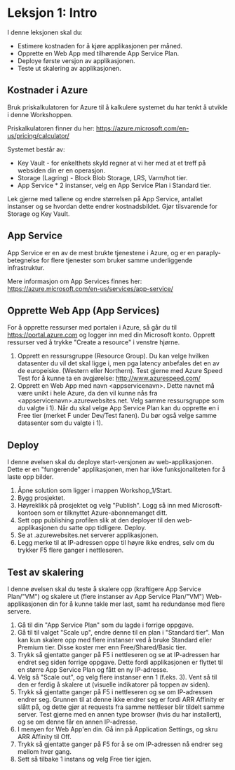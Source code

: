 # Leksjon 1: Intro

I denne leksjonen skal du:

* Estimere kostnaden for å kjøre applikasjonen per måned. 
* Opprette en Web App med tilhørende App Service Plan.
* Deploye første versjon av applikasjonen.
* Teste ut skalering av applikasjonen.


## Kostnader i Azure

Bruk priskalkulatoren for Azure til å kalkulere systemet du har tenkt å utvikle i denne Workshoppen. 

Priskalkulatoren finner du her: https://azure.microsoft.com/en-us/pricing/calculator/

Systemet består av:
* Key Vault - for enkelthets skyld regner at vi her med at et treff på websiden din er en operasjon.
* Storage (Lagring) - Block Blob Storage, LRS, Varm/hot tier.
* App Service * 2 instanser, velg en App Service Plan i Standard tier.

Lek gjerne med tallene og endre størrelsen på App Service, antallet instanser og se hvordan dette endrer kostnadsbildet. Gjør tilsvarende for Storage og Key Vault.

## App Service

App Service er en av de mest brukte tjenestene i Azure, og er en paraply-betegnelse for flere tjenester som bruker samme underliggende infrastruktur.

Mere informasjon om App Services finnes her: https://azure.microsoft.com/en-us/services/app-service/

## Opprette Web App (App Services)

For å opprette ressurser med portalen i Azure, så går du til https://portal.azure.com og logger inn med din Microsoft konto. Opprett ressurser ved å trykke "Create a resource" i venstre hjørne.

1. Opprett en ressursgruppe (Resource Group). Du kan velge hvilken datasenter du vil det skal ligge i, men pga latency anbefales det en av de europeiske. (Western eller Northern). Test gjerne med Azure Speed Test for å kunne ta en avgjørelse: http://www.azurespeed.com/
2. Opprett en Web App med navn &lt;appservicenavn&gt;. Dette navnet må være unikt i hele Azure, da den vil kunne nås fra &lt;appservicenavn&gt;.azurewebsites.net. Velg samme ressursgruppe som du valgte i 1). Når du skal velge App Service Plan kan du opprette en i Free tier (merket F under Dev/Test fanen). Du bør også velge samme datasenter som du valgte i 1).
 

##  Deploy 

I denne øvelsen skal du deploye start-versjonen av web-applikasjonen. Dette er en "fungerende" applikasjonen, men har ikke funksjonaliteten for å laste opp bilder.

1. Åpne solution som ligger i mappen Workshop_1/Start.
2. Bygg prosjektet. 
3. Høyreklikk på prosjektet og velg "Publish". Logg så inn med Microsoft-kontoen som er tilknyttet Azure-abonnemanget ditt.
4. Sett opp publishing profilen slik at den deployer til den web-applikasjonen du satte opp tidligere. Deploy.
5. Se at <appservicenavn>.azurewebsites.net serverer applikasjonen.
6. Legg merke til at IP-adressen oppe til høyre ikke endres, selv om du trykker F5 flere ganger i nettleseren.

## Test av skalering 

I denne øvelsen skal du teste å skalere opp (kraftigere App Service Plan/"VM") og skalere ut (flere instanser av App Service Plan/"VM") Web-applikasjonen din for å kunne takle mer last, samt ha redundanse med flere servere.

1. Gå til din "App Service Plan" som du lagde i forrige oppgave.
2. Gå til til valget "Scale up", endre denne til en plan i "Standard tier". Man kan kun skalere opp med flere instanser ved å bruke Standard eller Premium tier. Disse koster mer enn Free/Shared/Basic tier.
3. Trykk så gjentatte ganger på F5 i nettleseren og se at IP-adressen har endret seg siden forrige oppgave. Dette fordi applikasjonen er flyttet til en større App Service Plan og fått en ny IP-adresse.
4. Velg så "Scale out", og velg flere instanser enn 1 (f.eks. 3). Vent så til den er ferdig å skalere ut (visuelle indikatorer på toppen av siden).
5. Trykk så gjentatte ganger på F5 i nettleseren og se om IP-adressen endrer seg. Grunnen til at denne ikke endrer seg er fordi ARR Affinity er slått på, og dette gjør at requests fra samme nettleser blir tildelt samme server. Test gjerne med en annen type browser (hvis du har installert), og se om denne får en annen IP-adresse.
6. I menyen for Web App'en din. Gå inn på Application Settings, og skru ARR Affinity til Off.
7. Trykk så gjentatte ganger på F5 for å se om IP-adressen nå endrer seg mellom hver gang.
6. Sett så tilbake 1 instans og velg Free tier igjen.



